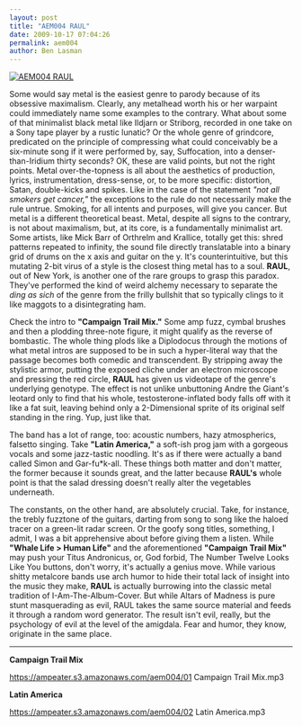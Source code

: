 ```yaml
---
layout: post
title: "AEM004 RAUL"
date: 2009-10-17 07:04:26
permalink: aem004
author: Ben Lasman
---
```

[![AEM004 RAUL](https://ampeater.s3.amazonaws.com/aem004/RAUL.jpg)](https://ampeater.s3.amazonaws.com/aem004/RAUL.jpg)

Some would say metal is the easiest genre to parody because of its obsessive maximalism. Clearly, any metalhead worth his or her warpaint could immediately name some examples to the contrary. What about some of that minimalist black metal like Ildjarn or Striborg, recorded in one take on a Sony tape player by a rustic lunatic? Or the whole genre of grindcore, predicated on the principle of compressing what could conceivably be a six-minute song if it were performed by, say, Suffocation, into a denser-than-Iridium thirty seconds? OK, these are valid points, but not the right points. Metal over-the-topness is all about the aesthetics of production, lyrics, instrumentation, dress-sense, or, to be more specific: distortion, Satan, double-kicks and spikes. Like in the case of the statement _"not all smokers get cancer,"_ the exceptions to the rule do not necessarily make the rule untrue. Smoking, for all intents and purposes, will give you cancer. But metal is a different theoretical beast. Metal, despite all signs to the contrary, is not about maximalism, but, at its core, is a fundamentally minimalist art. Some artists, like Mick Barr of Orthrelm and Krallice, totally get this: shred patterns repeated to infinity, the sound file directly translatable into a binary grid of drums on the x axis and guitar on the y. It's counterintuitive, but this mutating 2-bit virus of a style is the closest thing metal has to a soul. **RAUL**, out of New York, is another one of the rare groups to grasp this paradox. They've performed the kind of weird alchemy necessary to separate the _ding as sich_ of the genre from the frilly bullshit that so typically clings to it like maggots to a disintegrating ham.

<!-- more -->

Check the intro to **"Campaign Trail Mix."** Some amp fuzz, cymbal brushes and then a plodding three-note figure, it might qualify as the reverse of bombastic. The whole thing plods like a Diplodocus through the motions of what metal intros are supposed to be in such a hyper-literal way that the passage becomes both comedic and transcendent. By stripping away the stylistic armor, putting the exposed cliche under an electron microscope and pressing the red circle, **RAUL** has given us videotape of the genre's underlying genotype. The effect is not unlike unbuttoning Andre the Giant's leotard only to find that his whole, testosterone-inflated body falls off with it like a fat suit, leaving behind only a 2-Dimensional sprite of its original self standing in the ring. Yup, just like that.

The band has a lot of range, too: acoustic numbers, hazy atmospherics, falsetto singing. Take **"Latin America,"** a soft-ish prog jam with a gorgeous vocals and some jazz-tastic noodling. It's as if there were actually a band called Simon and Gar-fu\*k-all. These things both matter and don't matter, the former because it sounds great, and the latter because **RAUL's** whole point is that the salad dressing doesn't really alter the vegetables underneath.

The constants, on the other hand, are absolutely crucial. Take, for instance, the trebly fuzztone of the guitars, darting from song to song like the haloed tracer on a green-lit radar screen. Or the goofy song titles, something, I admit, I was a bit apprehensive about before giving them a listen. While **"Whale Life > Human Life"** and the aforementioned **"Campaign Trail Mix"** may push your Titus Andronicus, or, God forbid, The Number Twelve Looks Like You buttons, don't worry, it's actually a genius move. While various shitty metalcore bands use arch humor to hide their total lack of insight into the music they make, **RAUL** is actually burrowing into the classic metal tradition of I-Am-The-Album-Cover. But while Altars of Madness is pure stunt masquerading as evil, RAUL takes the same source material and feeds it through a random word generator. The result isn't evil, really, but the psychology of evil at the level of the amigdala. Fear and humor, they know, originate in the same place.

---

**Campaign Trail Mix**

https://ampeater.s3.amazonaws.com/aem004/01 Campaign Trail Mix.mp3

**Latin America**

https://ampeater.s3.amazonaws.com/aem004/02 Latin America.mp3

